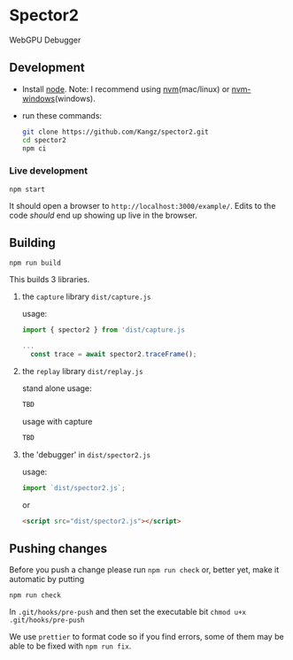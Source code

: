 # Spector2

WebGPU Debugger

## Development

* Install [node](https://nodejs.org). Note: I recommend using [nvm](https://github.com/nvm-sh/nvm)(mac/linux) or [nvm-windows](https://github.com/coreybutler/nvm-windows)(windows).
* run these commands:

  ```bash
  git clone https://github.com/Kangz/spector2.git
  cd spector2
  npm ci
  ```

### Live development

```
npm start
```

It should open a browser to `http://localhost:3000/example/`. Edits to the code *should* end up showing up live in the browser.

## Building

```
npm run build
```

This builds 3 libraries.

1. the `capture` library `dist/capture.js`

   usage:
   
   ```js
   import { spector2 } from 'dist/capture.js
   
   ...
     const trace = await spector2.traceFrame();
   ```

2. the `replay` library `dist/replay.js`

   stand alone usage:
   
   ```js
   TBD
   ```

   usage with capture
   
   ```js
   TBD
   ```
   
3. the 'debugger' in `dist/spector2.js`

   usage:
   
   ```js
   import `dist/spector2.js`;
   ```
   
   or
   
   ```html
   <script src="dist/spector2.js"></script>
   ```

## Pushing changes

Before you push a change please run `npm run check` or, better yet, make it
automatic by putting 

```
npm run check
```

In `.git/hooks/pre-push` and then set the executable bit `chmod u+x .git/hooks/pre-push`

We use `prettier` to format code so if you find errors, some of them may be able to be
fixed with `npm run fix`.
